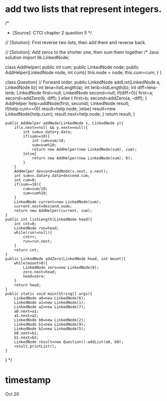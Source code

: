 
# add two lists that represent integers.
/*
 * [Source]: CTCI chapter 2 question 5
 */

// [Solution]: First reverse two lists, then add them and reverse back.

// [Solution]: Add zeros to the shorter one, then sum them together
/* Java solution
import lib.LinkedNode; 

class AddHelper{
	public int cum;
	public LinkedNode node;
	public AddHelper(LinkedNode node, int cum){
		this.node = node;
		this.cum=cum;
	}
}

class Question{ // Forward order. 
	public LinkedNode addList(LinkedNode a, LinkedNode b){
		int lena=listLength(a);
		int lenb=listLength(b);
		int diff=lena-lenb;
		LinkedNode first=null;
		LinkedNode second=null;
		if(diff>0){
			first=a;
			second=addZero(b, diff);
		} else {
			first=b;
			second=addZero(a, -diff);
		}
		AddHelper help=addNode(first, second);
		LinkedNode result;
		if(help.cum==0){
			result=help.node;
		}else{
			result=new LinkedNode(help.cum);
			result.next=help.node;
		}
		return result;
	}
	
	public AddHelper addNode(LinkedNode x, LinkedNode y){
		if(x.next==null && y.next==null){
			int sum=x.data+y.data;
			if(sum>=10){
				int cum=sum/10;
				sum=sum%10;
				return new AddHelper(new LinkedNode(sum), cum);
			}else{
				return new AddHelper(new LinkedNode(sum), 0);
			}
		}
		AddHelper descend=addNode(x.next, y.next); 
		int sum=x.data+y.data+descend.cum;
		int cum=0;
		if(sum>=10){
			cum=sum/10;
			sum=sum%10;
		}
		LinkedNode current=new LinkedNode(sum);
		current.next=descend.node;
		return new AddHelper(current, cum);
	}
	public int listLength(LinkedNode head){
		int cnt=0;
		LinkedNode run=head;
		while(run!=null){
			cnt++;
			run=run.next;
		}
		return cnt;
	}
	public LinkedNode addZero(LinkedNode head, int mount){
		while(mount>0){
			LinkedNode zero=new LinkedNode(0);
			zero.next=head;
			head=zero;
		}
		return head;
	}
	public static void main(String[] args){
		LinkedNode a0=new LinkedNode(6);
		LinkedNode a1=new LinkedNode(1);
		LinkedNode a2=new LinkedNode(7);
		a0.next=a1;
		a1.next=a2;
		LinkedNode b0=new LinkedNode(2);
		LinkedNode b1=new LinkedNode(9);
		LinkedNode b2=new LinkedNode(5);
		b0.next=b1;
		b1.next=b2;
		LinkedNode result=new Question().addList(a0, b0);
		result.printList();
	}
}
 */

# timestamp
Oct 20 
